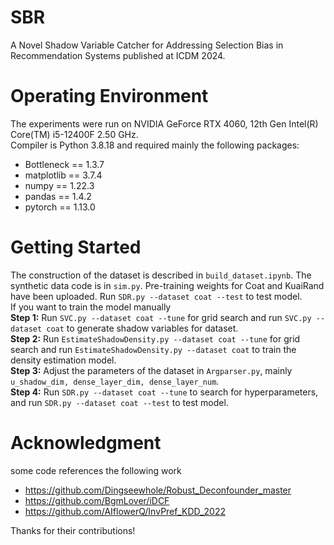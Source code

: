 # SBR
A Novel Shadow Variable Catcher for Addressing Selection Bias in Recommendation Systems published at ICDM 2024.
# Operating Environment
The experiments were run on NVIDIA GeForce RTX 4060, 12th Gen Intel(R) Core(TM) i5-12400F   2.50 GHz.  
Compiler is Python 3.8.18 and required mainly the following packages:  
* Bottleneck == 1.3.7  
* matplotlib == 3.7.4  
* numpy == 1.22.3  
* pandas == 1.4.2  
* pytorch == 1.13.0  
# Getting Started
The construction of the dataset is described in ```build_dataset.ipynb```. The synthetic data code is in ```sim.py```. Pre-training weights for Coat and KuaiRand have been uploaded. Run ```SDR.py --dataset coat --test``` to test model.  
If you want to train the model manually  
**Step 1:** Run ```SVC.py --dataset coat --tune``` for grid search and run ```SVC.py --dataset coat``` to generate shadow variables for dataset.  
**Step 2:** Run ```EstimateShadowDensity.py --dataset coat --tune``` for grid search and run ```EstimateShadowDensity.py --dataset coat``` to train the density estimation model.  
**Step 3:** Adjust the parameters of the dataset in ```Argparser.py```, mainly ```u_shadow_dim, dense_layer_dim, dense_layer_num```.  
**Step 4:** Run ```SDR.py --dataset coat --tune``` to search for hyperparameters, and run ```SDR.py --dataset coat --test``` to test model.
# Acknowledgment
some code references the following work  
* https://github.com/Dingseewhole/Robust_Deconfounder_master  
* https://github.com/BgmLover/iDCF
* https://github.com/AIflowerQ/InvPref_KDD_2022
  
Thanks for their contributions!
